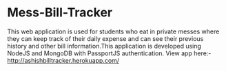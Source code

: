 # Mess-Bill-Tracker
This web application is used for students who eat in private messes where they can keep track of their daily expense and can see their previous history and other bill information.This application is developed using NodeJS and MongoDB with PassportJS authentication.
View app here:- http://ashishbilltracker.herokuapp.com/
